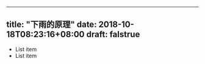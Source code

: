 
--- 
title: "下雨的原理" 
date: 2018-10-18T08:23:16+08:00 
draft: falstrue 
--- 

 - List item
 - List item


<!--stackedit_data:
eyJoaXN0b3J5IjpbMTM0NTA4NTM4MSwtMzgwMDI0Mjk0XX0=
-->